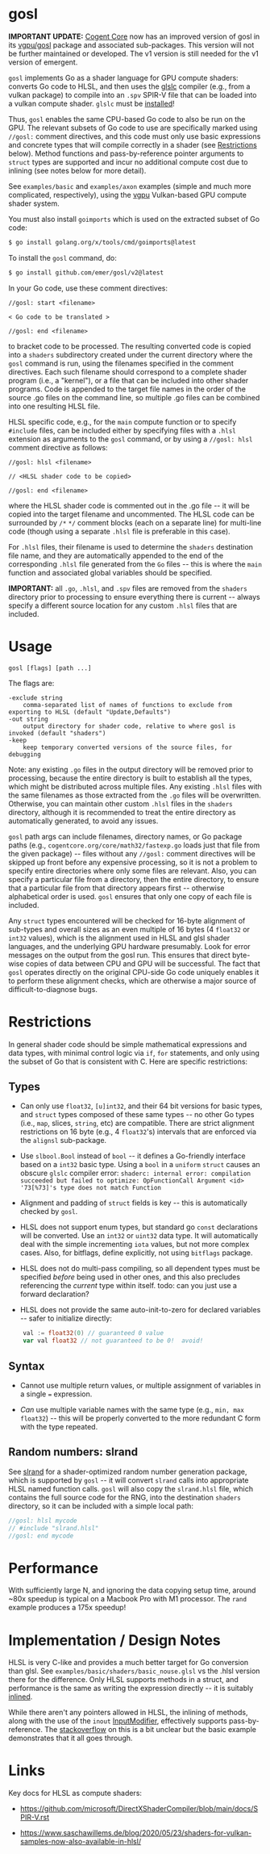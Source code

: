 # gosl

**IMPORTANT UPDATE:** [Cogent Core](https://github.com/cogentcore/core) now has an improved version of gosl in its [vgpu/gosl](https://github.com/cogentcore/core/tree/main/vgpu/gosl) package and associated sub-packages.  This version will not be further maintained or developed.  The v1 version is still needed for the v1 version of emergent.

`gosl` implements Go as a shader language for GPU compute shaders: converts Go code to HLSL, and then uses the [glslc](https://github.com/google/shaderc) compiler (e.g., from a vulkan package) to compile into an `.spv` SPIR-V file that can be loaded into a vulkan compute shader.  `glslc` must be [installed](https://askubuntu.com/questions/1252585/how-to-install-glslc-on-ubuntu-20-04)!

Thus, `gosl` enables the same CPU-based Go code to also be run on the GPU.  The relevant subsets of Go code to use are specifically marked using `//gosl:` comment directives, and this code must only use basic expressions and concrete types that will compile correctly in a shader (see [Restrictions](#restrictions) below).  Method functions and pass-by-reference pointer arguments to `struct` types are supported and incur no additional compute cost due to inlining (see notes below for more detail).

See `examples/basic` and `examples/axon` examples (simple and much more complicated, respectively), using the [vgpu](https://cogentcore.org/core/vgpu) Vulkan-based GPU compute shader system.

You must also install `goimports` which is used on the extracted subset of Go code:
```bash
$ go install golang.org/x/tools/cmd/goimports@latest
```

To install the `gosl` command, do:
```bash
$ go install github.com/emer/gosl/v2@latest
```

In your Go code, use these comment directives:

```
//gosl: start <filename>

< Go code to be translated >

//gosl: end <filename>
```

to bracket code to be processed.  The resulting converted code is copied into a `shaders` subdirectory created under the current directory where the `gosl` command is run, using the filenames specified in the comment directives.  Each such filename should correspond to a complete shader program (i.e., a "kernel"), or a file that can be included into other shader programs.  Code is appended to the target file names in the order of the source .go files on the command line, so multiple .go files can be combined into one resulting HLSL file.

HLSL specific code, e.g., for the `main` compute function or to specify `#include` files, can be included either by specifying files with a `.hlsl` extension as arguments to the `gosl` command, or by using a `//gosl: hlsl` comment directive as follows:
```
//gosl: hlsl <filename>

// <HLSL shader code to be copied>

//gosl: end <filename>
```
where the HLSL shader code is commented out in the .go file -- it will be copied into the target filename and uncommented.  The HLSL code can be surrounded by `/*` `*/` comment blocks (each on a separate line) for multi-line code (though using a separate `.hlsl` file is preferable in this case). 

For `.hlsl` files, their filename is used to determine the `shaders` destination file name, and they are automatically appended to the end of the corresponding `.hlsl` file generated from the `Go` files -- this is where the `main` function and associated global variables should be specified.

**IMPORTANT:** all `.go`, `.hlsl`, and `.spv` files are removed from the `shaders` directory prior to processing to ensure everything there is current -- always specify a different source location for any custom `.hlsl` files that are included.

# Usage

	gosl [flags] [path ...]

The flags are:

    -exclude string
    	comma-separated list of names of functions to exclude from exporting to HLSL (default "Update,Defaults")
    -out string
    	output directory for shader code, relative to where gosl is invoked (default "shaders")
    -keep
    	keep temporary converted versions of the source files, for debugging

Note: any existing `.go` files in the output directory will be removed prior to processing, because the entire directory is built to establish all the types, which might be distributed across multiple files.  Any existing `.hlsl` files with the same filenames as those extracted from the `.go` files will be overwritten.  Otherwise, you can maintain other custom `.hlsl` files in the `shaders` directory, although it is recommended to treat the entire directory as automatically generated, to avoid any issues.
    
`gosl` path args can include filenames, directory names, or Go package paths (e.g., `cogentcore.org/core/math32/fastexp.go` loads just that file from the given package) -- files without any `//gosl:` comment directives will be skipped up front before any expensive processing, so it is not a problem to specify entire directories where only some files are relevant.  Also, you can specify a particular file from a directory, then the entire directory, to ensure that a particular file from that directory appears first -- otherwise alphabetical order is used.  `gosl` ensures that only one copy of each file is included.
  
Any `struct` types encountered will be checked for 16-byte alignment of sub-types and overall sizes as an even multiple of 16 bytes (4 `float32` or `int32` values), which is the alignment used in HLSL and glsl shader languages, and the underlying GPU hardware presumably.  Look for error messages on the output from the gosl run.  This ensures that direct byte-wise copies of data between CPU and GPU will be successful.  The fact that `gosl` operates directly on the original CPU-side Go code uniquely enables it to perform these alignment checks, which are otherwise a major source of difficult-to-diagnose bugs.

# Restrictions    

In general shader code should be simple mathematical expressions and data types, with minimal control logic via `if`, `for` statements, and only using the subset of Go that is consistent with C.  Here are specific restrictions:

## Types

* Can only use `float32`, `[u]int32`, and their 64 bit versions for basic types, and `struct` types composed of these same types -- no other Go types (i.e., `map`, slices, `string`, etc) are compatible.  There are strict alignment restrictions on 16 byte (e.g., 4 `float32`'s) intervals that are enforced via the `alignsl` sub-package.

* Use `slbool.Bool` instead of `bool` -- it defines a Go-friendly interface based on a `int32` basic type.  Using a `bool` in a `uniform` `struct` causes an obscure `glslc` compiler error: `shaderc: internal error: compilation succeeded but failed to optimize: OpFunctionCall Argument <id> '73[%73]'s type does not match Function`  

* Alignment and padding of `struct` fields is key -- this is automatically checked by `gosl`.

* HLSL does not support enum types, but standard go `const` declarations will be converted.  Use an `int32` or `uint32` data type.  It will automatically deal with the simple incrementing `iota` values, but not more complex cases.  Also, for bitflags, define explicitly, not using `bitflags` package.

* HLSL does not do multi-pass compiling, so all dependent types must be specified *before* being used in other ones, and this also precludes referencing the *current* type within itself.  todo: can you just use a forward declaration?

* HLSL does not provide the same auto-init-to-zero for declared variables -- safer to initialize directly:
```Go
    val := float32(0) // guaranteed 0 value
    var val float32 // not guaranteed to be 0!  avoid!
```    

## Syntax

* Cannot use multiple return values, or multiple assignment of variables in a single `=` expression.

* *Can* use multiple variable names with the same type (e.g., `min, max float32`) -- this will be properly converted to the more redundant C form with the type repeated.

## Random numbers: slrand

See [slrand](https://github.com/emer/gosl/v2/tree/main/slrand) for a shader-optimized random number generation package, which is supported by `gosl` -- it will convert `slrand` calls into appropriate HLSL named function calls.  `gosl` will also copy the `slrand.hlsl` file, which contains the full source code for the RNG, into the destination `shaders` directory, so it can be included with a simple local path:

```Go
//gosl: hlsl mycode
// #include "slrand.hlsl"
//gosl: end mycode
```

# Performance

With sufficiently large N, and ignoring the data copying setup time, around ~80x speedup is typical on a Macbook Pro with M1 processor.  The `rand` example produces a 175x speedup!

# Implementation / Design Notes

HLSL is very C-like and provides a much better target for Go conversion than glsl.  See `examples/basic/shaders/basic_nouse.glsl` vs the .hlsl version there for the difference.  Only HLSL supports methods in a struct, and performance is the same as writing the expression directly -- it is suitably [inlined](https://learn.microsoft.com/en-us/windows/win32/direct3dhlsl/dx-graphics-hlsl-function-syntax).

While there aren't any pointers allowed in HLSL, the inlining of methods, along with the use of the `inout` [InputModifier](https://learn.microsoft.com/en-us/windows/win32/direct3dhlsl/dx-graphics-hlsl-function-parameters), effectively supports pass-by-reference.  The [stackoverflow](https://stackoverflow.com/questions/28527622/shaders-function-parameters-performance/28577878#28577878) on this is a bit unclear but the basic example demonstrates that it all goes through.

# Links

Key docs for HLSL as compute shaders:

* https://github.com/microsoft/DirectXShaderCompiler/blob/main/docs/SPIR-V.rst

* https://www.saschawillems.de/blog/2020/05/23/shaders-for-vulkan-samples-now-also-available-in-hlsl/


